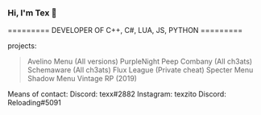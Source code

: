 ### Hi, I'm Tex 🙂
========= DEVELOPER OF C++, C#, LUA, JS, PYTHON =========

projects:
> Avelino Menu (All versions) 
> PurpleNight 
> Peep Combany (All ch3ats) 
> Schemaware (All ch3ats) 
> Flux League (Private cheat) 
> Specter Menu 
> Shadow Menu 
> Vintage RP (2019)

Means of contact: 
Discord: texx#2882 
Instagram: texzito
Discord: Reloading#5091
